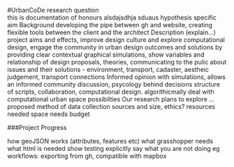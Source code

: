 #UrbanCoDe
research question <br>
this is documentation of honours alsdajsdhja sduaus
hypothesis
specific aim
Background
developing the pipe between gh and website, creating flexible tools between the client and the architect
Description (explain...)
project aims and effects, improve design culture and explore computational design, engage the community in urban design outcomes and solutions by providing clear contextual graphical simulations, show variables and relationship of design proposals, theories, communicating to the pulic about issues and their solutions - environment, transport, cadaster, aestheic judgement, transport connections
Informed opinion with simulations, allows an informed community discussion, psycology behind decisions
structure of scripts,  collaboration, computational design. algorithicmally deal with computational urban space possibilties 
Our research plans to explore ... 
proposed method of data collection
sources and size, ethics?
resources needed
space needs 
budget

###Project Progress 

how geoJSON works (attributes, features etc)
what grasshopper needs
what html is needed
show testing
explicitly say what you are not doing
eg workflows: exporting from gh, compatible with mapbox
